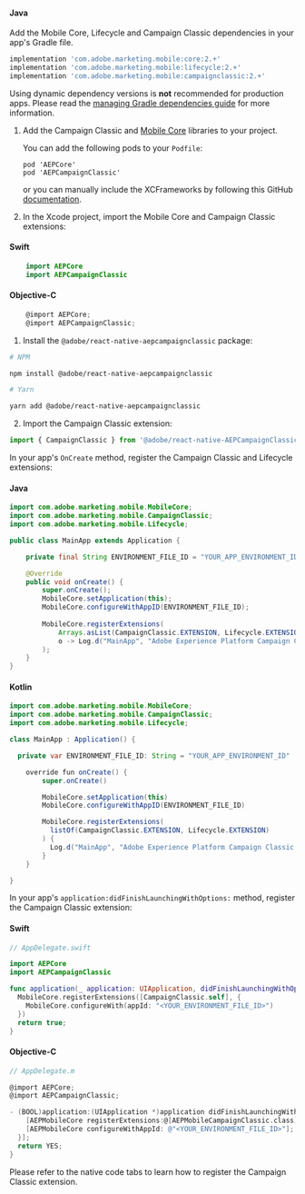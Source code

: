 <Variant platform="android" task="add" repeat="4"/>

#### Java

Add the Mobile Core, Lifecycle and Campaign Classic dependencies in your app's Gradle file.

```gradle
implementation 'com.adobe.marketing.mobile:core:2.+'
implementation 'com.adobe.marketing.mobile:lifecycle:2.+'
implementation 'com.adobe.marketing.mobile:campaignclassic:2.+'
```

<InlineNestedAlert variant="warning" header="false" iconPosition="left">

Using dynamic dependency versions is **not** recommended for production apps. Please read the [managing Gradle dependencies guide](../manage-gradle-dependencies.md) for more information. 

</InlineNestedAlert>

<Variant platform="ios" task="add" repeat="4"/>

1. Add the Campaign Classic and [Mobile Core](../mobile-core/index.md) libraries to your project.

   You can add the following pods to your `Podfile`:

   ```text
   pod 'AEPCore'
   pod 'AEPCampaignClassic'
   ```

   or you can manually include the XCFrameworks by following this GitHub [documentation](https://github.com/adobe/aepsdk-campaignclassic-ios/#binaries).

2. In the Xcode project, import the Mobile Core and Campaign Classic extensions:

#### Swift

```swift
    import AEPCore
    import AEPCampaignClassic
```

#### Objective-C

```objectivec
    @import AEPCore;
    @import AEPCampaignClassic;
```

<Variant platform="react-native" task="add" repeat="4"/>

1. Install the `@adobe/react-native-aepcampaignclassic` package:

```bash
# NPM

npm install @adobe/react-native-aepcampaignclassic

# Yarn

yarn add @adobe/react-native-aepcampaignclassic
```

2. Import the Campaign Classic extension:

```typescript
import { CampaignClassic } from '@adobe/react-native-AEPCampaignClassic';
```

<Variant platform="android" task="register" repeat="5"/>

In your app's `OnCreate` method, register the Campaign Classic and Lifecycle extensions:

#### Java

```java
import com.adobe.marketing.mobile.MobileCore;
import com.adobe.marketing.mobile.CampaignClassic;
import com.adobe.marketing.mobile.Lifecycle;

public class MainApp extends Application {

    private final String ENVIRONMENT_FILE_ID = "YOUR_APP_ENVIRONMENT_ID";

    @Override
    public void onCreate() {
        super.onCreate();
        MobileCore.setApplication(this);
        MobileCore.configureWithAppID(ENVIRONMENT_FILE_ID);
        
        MobileCore.registerExtensions(
            Arrays.asList(CampaignClassic.EXTENSION, Lifecycle.EXTENSION),
            o -> Log.d("MainApp", "Adobe Experience Platform Campaign Classic Mobile SDK was initialized.")
        );
    }
}
```

#### Kotlin

```java
import com.adobe.marketing.mobile.MobileCore;
import com.adobe.marketing.mobile.CampaignClassic;
import com.adobe.marketing.mobile.Lifecycle;

class MainApp : Application() {

  private var ENVIRONMENT_FILE_ID: String = "YOUR_APP_ENVIRONMENT_ID"

    override fun onCreate() {
        super.onCreate()

        MobileCore.setApplication(this)
        MobileCore.configureWithAppID(ENVIRONMENT_FILE_ID)

        MobileCore.registerExtensions(
          listOf(CampaignClassic.EXTENSION, Lifecycle.EXTENSION)
        ) {
          Log.d("MainApp", "Adobe Experience Platform Campaign Classic Mobile SDK was initialized")
        }
    }

}
```

<Variant platform="ios" task="register" repeat="5"/>

In your app's `application:didFinishLaunchingWithOptions:` method, register the Campaign Classic extension:

#### Swift

```swift
// AppDelegate.swift

import AEPCore
import AEPCampaignClassic

func application(_ application: UIApplication, didFinishLaunchingWithOptions launchOptions: [UIApplication.LaunchOptionsKey: Any]?) -> Bool {
  MobileCore.registerExtensions([CampaignClassic.self], {
    MobileCore.configureWith(appId: "<YOUR_ENVIRONMENT_FILE_ID>")
  })
  return true;
}
```

#### Objective-C

```objectivec
// AppDelegate.m

@import AEPCore;
@import AEPCampaignClassic;

- (BOOL)application:(UIApplication *)application didFinishLaunchingWithOptions:(NSDictionary *)launchOptions {
    [AEPMobileCore registerExtensions:@[AEPMobileCampaignClassic.class] completion:^{
    [AEPMobileCore configureWithAppId: @"<YOUR_ENVIRONMENT_FILE_ID>"];
  }];
  return YES;
}
```

<Variant platform="react-native" task="register" repeat="1"/>

Please refer to the native code tabs to learn how to register the Campaign Classic extension.